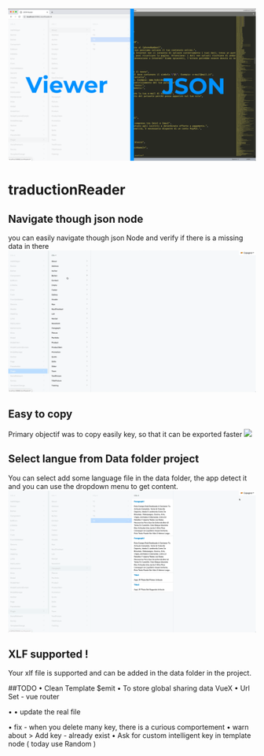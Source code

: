 ![](./img/Half-Half.png)
# traductionReader


## Navigate though json node
you can easily navigate though json Node and verify if there is a missing data in there
![](./img/Navigate.gif)




## Easy to copy
Primary objectif was to copy easily key, so that it can be exported faster
![](./img/easy-to-copy.gif)




## Select langue from Data folder project
You can select add some language file in the data folder, the app detect it and you can use the dropdown menu to get content.
![](./img/langue.gif)




## XLF supported !
Your xlf file is supported and can be added in the data folder in the project. 



##TODO
• Clean Template $emit
• To store global sharing data VueX
• Url Set - vue router

• 
• update the real file

• fix - when you delete many key, there is a curious comportement
• warn about > Add key - already exist
• Ask for custom intelligent key in template node ( today use Random )